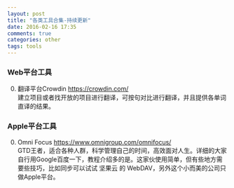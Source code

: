 ```yaml
---
layout: post
title: "各类工具合集-持续更新"
date: 2016-02-16 17:35
comments: true
categories: other
tags: tools
---
```


### Web平台工具

0. 翻译平台Crowdin <https://crowdin.com/>  
建立项目或者找开放的项目进行翻译，可按句对比进行翻译，并且提供各单词直译的结果。  

### Apple平台工具
0. Omni Focus <https://www.omnigroup.com/omnifocus/>  
GTD王者，适合各种人群，科学管理自己的时间，高效面对人生。详细的大家自行用Google百度一下，教程介绍多的是。这家伙使用简单，但有些地方需要些技巧，比如同步可以试试 坚果云 的 WebDAV，另外这个小而美的公司只做Apple平台。
